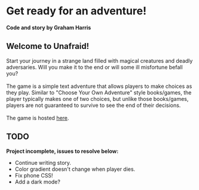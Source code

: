 # Get ready for an adventure!

<b>Code and story by Graham Harris</b>

## Welcome to Unafraid!
Start your journey in a strange land filled with magical creatures and deadly adversaries. Will you make it to the end or will some ill misfortune befall you?\
\
The game is a simple text adventure that allows players to make choices as they play. Similar to "Choose Your Own Adventure" style books/games, the player typically makes one of two choices, but unlike those books/games, players are not guaranteed to survive to see the end of their decisions.\
\
The game is hosted [here](https://gwharris.github.io/).

## TODO
<b>Project incomplete, issues to resolve below:</b>
<ul>
  <li>Continue writing story.</li>
  <li>Color gradient doesn't change when player dies.</li>
  <li>Fix phone CSS!</li>
  <li>Add a dark mode?</li>
</ul>
